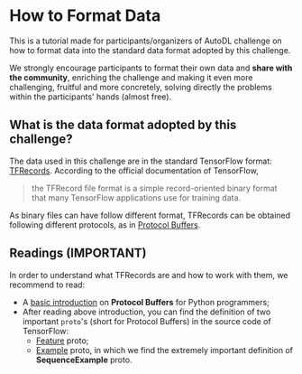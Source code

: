 How to Format Data
========

This is a tutorial made for participants/organizers of AutoDL challenge on how to format data into the standard data format adopted by this challenge.

We strongly encourage participants to format their own data and **share with the community**, enriching the challenge and making it even more challenging, fruitful and more concretely, solving directly the problems within the participants' hands (almost free).

## What is the data format adopted by this challenge?

The data used in this challenge are in the standard TensorFlow format: [TFRecords](https://www.tensorflow.org/programmers_guide/datasets#consuming_tfrecord_data). According to the official documentation of TensorFlow,
> the TFRecord file format is a simple record-oriented binary format that many TensorFlow applications use for training data.

As binary files can have follow different format, TFRecords can be obtained following different protocols, as in [Protocol Buffers](https://developers.google.com/protocol-buffers/). 


## Readings (IMPORTANT)
In order to understand what TFRecords are and how to work with them, we recommend to read:
- A [basic introduction](https://developers.google.com/protocol-buffers/docs/pythontutorial) on **Protocol Buffers** for Python programmers;
- After reading above introduction, you can find the definition of two important `proto`'s (short for Protocol Buffers) in the source code of TensorFlow:
  - [Feature](https://github.com/tensorflow/tensorflow/blob/r1.7/tensorflow/core/example/feature.proto) proto;
  - [Example](https://github.com/tensorflow/tensorflow/blob/r1.7/tensorflow/core/example/example.proto) proto, in which we find the extremely important definition of **SequenceExample** proto.

